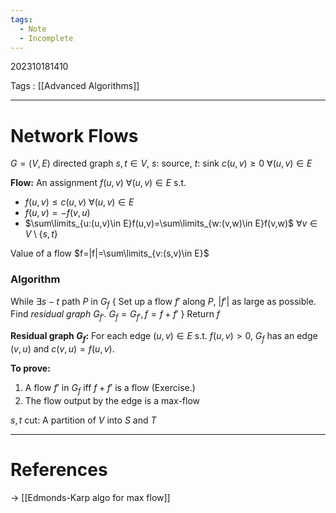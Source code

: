 ```yaml
---
tags:
  - Note
  - Incomplete
---
```

202310181410

Tags : [[Advanced Algorithms]]

---
# Network Flows
$G=(V,E)$ directed graph
$s,t\in V$, $s:$ source, $t:$ sink
$c(u,v)\ge 0\ \forall(u,v)\in E$

**Flow:** An assignment $f(u,v)$ $\forall (u,v)\in E$ s.t.
- $f(u,v)\le c(u,v)\ \forall (u,v)\in E$ 
- $f(u,v)=-f(v,u)$
- $\sum\limits_{u:(u,v)\in E}f(u,v)=\sum\limits_{w:(v,w)\in E}f(v,w)$ $\forall v\in V\setminus \{ s,t \}$

Value of a flow $f=|f|=\sum\limits_{v:(s,v)\in E}$

### Algorithm
While $\exists s-t$ path $P$ in $G_{f}$
{
Set up a flow $f'$ along $P$, $|f'|$ as large as possible.
Find *residual graph* $G_{f'}$.
$G_{f}=G_{f'},f=f+f'$
}
Return $f$

**Residual graph $G_{f}$:** For each edge $(u,v)\in E$ s.t. $f(u,v)>0$, $G_{f}$ has an edge $(v,u)$ and $c(v,u)=f(u,v)$.

**To prove:**
1. A flow $f'$ in $G_{f}$ iff $f+f'$ is a flow (Exercise.)
2. The flow output by the edge is a max-flow

$s,t$ cut: A partition of $V$ into $S$ and $T$

---
# References
-> [[Edmonds-Karp algo for max flow]]
